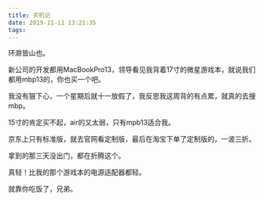 ```yaml
---
title: 买机记
date: 2019-11-11 13:21:35
tags:
---
```

环滁皆山也。

新公司的开发都用MacBookPro13，领导看见我背着17寸的微星游戏本，就说我们都用mbp13的，你也买一个吧。

我没有狠下心，一个星期后就十一放假了，我反思我这周背的有点累，就真的去搜mbp。

15寸的肯定买不起，air的又太弱，只有mpb13适合我。

京东上只有标准版，就去官网看定制版，最后在淘宝下单了定制版的，一波三折。

拿到的那三天没出门，都在折腾这个。

真轻！比我的那个游戏本的电源适配器都轻。

就靠你吃饭了，兄弟。
